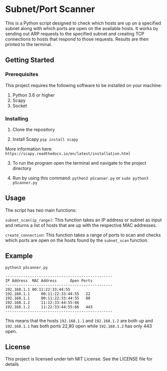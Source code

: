 # Subnet/Port Scanner

This is a Python script designed to check which hosts are up on a specified subnet along with which ports are open on the available hosts. It works by sending out ARP requests to the specified subnet and creating TCP connections to hosts that respond to those requests. Results are then printed to the terminal.

## Getting Started

### Prerequisites

This project requires the following software to be installed on your machine:

1. Python 3.6 or higher
2. Scapy
3. Socket

### Installing

1. Clone the repository

2. Install Scapy
`pip install scapy`

More information here:
`https://scapy.readthedocs.io/en/latest/installation.html`

3. To run the program open the terminal and navigate to the project directory

4. Run by using this command:
`python3 pScanner.py` or `sudo python3 pScanner.py`

## Usage

The script has two main functions: 

`subnet_scan(ip_range)`: This function takes an IP address or subnet as input and returns a list of hosts that are up with the respective MAC addresses.

`create_connection`: This function takes a range of ports to scan and checks which ports are open on the hosts found by the `subnet_scan` function. 

## Example

`python3 pScanner.py`

```
------------------------------------------------
IP Address	MAC Address	     Open Ports
------------------------------------------------
192.168.1.1	00:11:22:33:44:55
192.168.1.1     00:11:22:33:44:55	22
192.168.1.1     00:11:22:33:44:55	80
192.168.1.2     11:22:33:44:55:66       
192.168.1.2     11:22:33:44:55:66	443
------------------------------------------------
```

This means that the hosts `192.168.1.1` and `192.168.1.2` are both up and `192.168.1.1` has both ports 22,80 open while `192.168.1.2` has only 443 open. 

## License

This project is licensed under teh MIT License. See the LICENSE file for details
